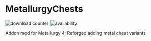 # MetallurgyChests
![download counter](https://cf.way2muchnoise.eu/full_metallurgy-chests_downloads.svg) 
![availability](https://cf.way2muchnoise.eu/versions/metallurgy-chests_all.svg)

Addon mod for Metallurgy 4: Reforged adding metal chest variants
